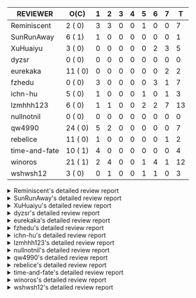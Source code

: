|   REVIEWER    |  O(C)   | 1 | 2 | 3 | 4 | 5 | 6 | 7 | T  |
|---------------|---------|---|---|---|---|---|---|---|----|
| Reminiscent   |  2 ( 0) | 3 | 3 | 0 | 0 | 1 | 0 | 0 |  7 |
| SunRunAway    |  6 ( 1) | 1 | 0 | 0 | 0 | 0 | 0 | 0 |  1 |
| XuHuaiyu      |  3 ( 0) | 0 | 0 | 0 | 0 | 0 | 2 | 3 |  5 |
| dyzsr         |  0 ( 0) | 0 | 0 | 0 | 0 | 0 | 0 | 0 |  0 |
| eurekaka      | 11 ( 0) | 0 | 0 | 0 | 0 | 0 | 0 | 2 |  2 |
| fzhedu        |  0 ( 0) | 3 | 0 | 0 | 0 | 0 | 3 | 1 |  7 |
| ichn-hu       |  5 ( 0) | 1 | 0 | 0 | 0 | 1 | 0 | 1 |  3 |
| lzmhhh123     |  6 ( 0) | 1 | 1 | 0 | 0 | 2 | 2 | 7 | 13 |
| nullnotnil    |  0 ( 0) | 0 | 0 | 0 | 0 | 0 | 0 | 0 |  0 |
| qw4990        | 24 ( 0) | 5 | 2 | 0 | 0 | 0 | 0 | 0 |  7 |
| rebelice      | 11 ( 0) | 1 | 0 | 0 | 0 | 0 | 0 | 1 |  2 |
| time-and-fate | 10 ( 1) | 4 | 0 | 0 | 0 | 0 | 0 | 0 |  4 |
| winoros       | 21 ( 1) | 2 | 4 | 0 | 0 | 1 | 4 | 1 | 12 |
| wshwsh12      |  3 ( 0) | 0 | 1 | 0 | 0 | 1 | 1 | 0 |  3 |


<details> 
  <summary>Reminiscent's detailed review report</summary> 

## To Be Reviewed

|    REPO    |                                                                          PR                                                                           | C | LASTED |
|------------|-------------------------------------------------------------------------------------------------------------------------------------------------------|---|--------|
| tidb/25583 | [bindinfo: fix SPM doesn't work for CTE](https://github.com/pingcap/tidb/pull/25583)                                                                  |   | 30d15h |
| tidb/26261 | [util/ranger: fix wrong range calculation of prefix index when appending ranges to point ranges (#26066)](https://github.com/pingcap/tidb/pull/26261) |   | 5d22h  |


## Reviewed in Last 7 Days

|    REPO    |                                                          PR                                                          | C | D |   R    |
|------------|----------------------------------------------------------------------------------------------------------------------|---|---|--------|
| tidb/26368 | [planner: unify the terms NDV and cardinality in the optimizer (#26345)](https://github.com/pingcap/tidb/pull/26368) |   | 1 | 0h     |
| tidb/26365 | [planner: unify the terms NDV and cardinality in the optimizer (#26345)](https://github.com/pingcap/tidb/pull/26365) |   | 1 | 2h     |
| tidb/26364 | [planner: unify the terms NDV and cardinality in the optimizer (#26345)](https://github.com/pingcap/tidb/pull/26364) |   | 1 | 2h     |
| tidb/26345 | [planner: unify the terms NDV and cardinality in the optimizer](https://github.com/pingcap/tidb/pull/26345)          |   | 2 | 0h     |
| tidb/26294 | [*: support user defined filters for baseline capture](https://github.com/pingcap/tidb/pull/26294)                   |   | 2 | 3d1h   |
| tidb/26141 | [planner: directly use sql bind to generate query plan](https://github.com/pingcap/tidb/pull/26141)                  |   | 2 | 6d23h  |
| tidb/25769 | [planner: add some comment for checkOnlyFullGroupBy](https://github.com/pingcap/tidb/pull/25769)                     |   | 5 | 20d16h |


</details> 


<details> 
  <summary>SunRunAway's detailed review report</summary> 

## To Be Reviewed

|    REPO    |                                                       PR                                                       | C | LASTED  |
|------------|----------------------------------------------------------------------------------------------------------------|---|---------|
| tidb/19178 | [executor: Refactor probe channel](https://github.com/pingcap/tidb/pull/19178)                                 |   | 341d16h |
| tidb/19807 | [executor: parallel evaluation for hash aggregate distinct](https://github.com/pingcap/tidb/pull/19807)        |   | 319d11h |
| tidb/19900 | [executor: enable inline projection for sort&topN](https://github.com/pingcap/tidb/pull/19900)                 | Y | 314d18h |
| tidb/21834 | [planner: enhanced index range calculation plan](https://github.com/pingcap/tidb/pull/21834)                   |   | 216d18h |
| tidb/21956 | [planner/preprocessor: disallow into-outfile clause in some place](https://github.com/pingcap/tidb/pull/21956) |   | 209d23h |
| tidb/25385 | [executor: global kill 32bits (local connID part)](https://github.com/pingcap/tidb/pull/25385)                 |   | 37d10h  |


## Reviewed in Last 7 Days

|    REPO    |                                                  PR                                                   | C | D |   R    |
|------------|-------------------------------------------------------------------------------------------------------|---|---|--------|
| tidb/26096 | [executor , store: fix golangci-lint error when make dev](https://github.com/pingcap/tidb/pull/26096) |   | 1 | 10d10h |


</details> 


<details> 
  <summary>XuHuaiyu's detailed review report</summary> 

## To Be Reviewed

|     REPO     |                                                          PR                                                          | C | LASTED  |
|--------------|----------------------------------------------------------------------------------------------------------------------|---|---------|
| tidb/21401   | [expression: incompatibility with MySQL for ADDTIME()](https://github.com/pingcap/tidb/pull/21401)                   |   | 232d11h |
| docs-cn/5561 | [Add sql optimization-related docs to toc](https://github.com/pingcap/docs-cn/pull/5561)                             |   | 148d15h |
| tidb/26364   | [planner: unify the terms NDV and cardinality in the optimizer (#26345)](https://github.com/pingcap/tidb/pull/26364) |   | 22h     |


## Reviewed in Last 7 Days

|    REPO    |                                                           PR                                                           | C | D |   R    |
|------------|------------------------------------------------------------------------------------------------------------------------|---|---|--------|
| tidb/25714 | [executor: support spill intermediate data for unparalleled hash agg](https://github.com/pingcap/tidb/pull/25714)      |   | 6 | 21d23h |
| tidb/25906 | [config, sessionctx: deprecate streaming config](https://github.com/pingcap/tidb/pull/25906)                           |   | 6 | 12d22h |
| tidb/26035 | [executor: fix ifnull bug when arg is enum/set (#25110)](https://github.com/pingcap/tidb/pull/26035)                   |   | 7 | 6d4h   |
| tidb/26032 | [planner: fix incorrect result of set type for merge join (#25672)](https://github.com/pingcap/tidb/pull/26032)        |   | 7 | 6d4h   |
| tidb/25612 | [expression: fix incompatible timestamp conversion between mysql and tidb](https://github.com/pingcap/tidb/pull/25612) |   | 7 | 22d19h |


</details> 


<details> 
  <summary>dyzsr's detailed review report</summary> 

## To Be Reviewed

| REPO | PR | C | LASTED |
|------|----|---|--------|


## Reviewed in Last 7 Days

| REPO | PR | C | D | R |
|------|----|---|---|---|


</details> 


<details> 
  <summary>eurekaka's detailed review report</summary> 

## To Be Reviewed

|    REPO    |                                                                   PR                                                                    | C | LASTED  |
|------------|-----------------------------------------------------------------------------------------------------------------------------------------|---|---------|
| tidb/23316 | [planner: Fix rebuild range for prepared plan](https://github.com/pingcap/tidb/pull/23316)                                              |   | 127d17h |
| tidb/23373 | [executor: fix get var expr when session var is hex literal (#23241)](https://github.com/pingcap/tidb/pull/23373)                       |   | 125d19h |
| tidb/23760 | [collation: fix tidb panic when compare string with collation](https://github.com/pingcap/tidb/pull/23760)                              |   | 111d13h |
| tidb/24061 | [statistics: fix some potential panic in statistics (#23988)](https://github.com/pingcap/tidb/pull/24061)                               |   | 96d13h  |
| tidb/24556 | [planner: add MergeAdjacentWindow rule for cascades](https://github.com/pingcap/tidb/pull/24556)                                        |   | 70d10h  |
| tidb/25737 | [planner: Log warnings when agg function can not be pushdown in explain statement (#25553)](https://github.com/pingcap/tidb/pull/25737) |   | 26d18h  |
| tidb/25845 | [planner,executor: fix 'select ...(join on partition table) for update' panic (#21148)](https://github.com/pingcap/tidb/pull/25845)     |   | 20d19h  |
| tidb/26015 | [planner: logically delete the bindinfo when create the new binding](https://github.com/pingcap/tidb/pull/26015)                        |   | 13d17h  |
| tidb/26139 | [planner,  bindinfo: support show global bindings order by update_time](https://github.com/pingcap/tidb/pull/26139)                     |   | 8d17h   |
| tidb/26333 | [planner: ban baseline evolution feature](https://github.com/pingcap/tidb/pull/26333)                                                   |   | 1d19h   |
| tidb/26340 | [bindinfo: add status vars for 'last_plan_binding_update_time'](https://github.com/pingcap/tidb/pull/26340)                             |   | 1d19h   |


## Reviewed in Last 7 Days

|    REPO    |                                                     PR                                                     | C | D |  R   |
|------------|------------------------------------------------------------------------------------------------------------|---|---|------|
| tidb/26033 | [planner: fix wrong aggregate pruning for some cases (#25289)](https://github.com/pingcap/tidb/pull/26033) |   | 7 | 6d9h |
| tidb/26216 | [executor,planner: use an object pool to reuse PlanBuilder](https://github.com/pingcap/tidb/pull/26216)    |   | 7 | 15h  |


</details> 


<details> 
  <summary>fzhedu's detailed review report</summary> 

## To Be Reviewed

| REPO | PR | C | LASTED |
|------|----|---|--------|


## Reviewed in Last 7 Days

|    REPO    |                                                              PR                                                               | C | D |   R    |
|------------|-------------------------------------------------------------------------------------------------------------------------------|---|---|--------|
| tidb/25741 | [planner: enforce projection push down (#25450)](https://github.com/pingcap/tidb/pull/25741)                                  |   | 1 | 26d3h  |
| tidb/26382 | [planner: cherry-pick enforce-mpp to v5.0](https://github.com/pingcap/tidb/pull/26382)                                        |   | 1 | 1h     |
| tidb/26356 | [[store/copr]: check the tiflash availabilities before launching mpp queries.](https://github.com/pingcap/tidb/pull/26356)    |   | 1 | 17h    |
| tidb/26202 | [planner/core: fix duplicate enum items (#26145)](https://github.com/pingcap/tidb/pull/26202)                                 |   | 6 | 1d23h  |
| tidb/26194 | [planner/core: thoroughly push down count-distinct agg in the MPP mode. (#25662)](https://github.com/pingcap/tidb/pull/26194) |   | 6 | 2d0h   |
| tidb/26263 | [planner/core: always add projection to agg that is pushed to tiflash](https://github.com/pingcap/tidb/pull/26263)            |   | 6 | 2h     |
| tics/2174  | [Port AccurateComparison.h from CH](https://github.com/pingcap/tics/pull/2174)                                                |   | 7 | 27d16h |


</details> 


<details> 
  <summary>ichn-hu's detailed review report</summary> 

## To Be Reviewed

|    REPO    |                                                                 PR                                                                  | C | LASTED  |
|------------|-------------------------------------------------------------------------------------------------------------------------------------|---|---------|
| tidb/20903 | [planner: fix confused and unnecessary double-projection in plans.](https://github.com/pingcap/tidb/pull/20903)                     |   | 256d17h |
| tidb/22631 | [executor: refine window processor](https://github.com/pingcap/tidb/pull/22631)                                                     |   | 170d23h |
| tidb/26000 | [expression: fix incompatible last_day func behavior in sql mode (#25953)](https://github.com/pingcap/tidb/pull/26000)              |   | 14d15h  |
| tidb/26001 | [expression: fix incompatible last_day func behavior in sql mode (#25953)](https://github.com/pingcap/tidb/pull/26001)              |   | 14d15h  |
| tidb/26390 | [*: keep the precision of intermediate decimal result as accurate as possible (#26372)](https://github.com/pingcap/tidb/pull/26390) |   | 13h     |


## Reviewed in Last 7 Days

|    REPO    |                                                             PR                                                             | C | D |   R    |
|------------|----------------------------------------------------------------------------------------------------------------------------|---|---|--------|
| tidb/26372 | [*: keep the precision of intermediate decimal result as accurate as possible](https://github.com/pingcap/tidb/pull/26372) |   | 1 | 4h     |
| tidb/25977 | [docs: add region label configuration to the placement rules in SQL RFC](https://github.com/pingcap/tidb/pull/25977)       |   | 5 | 10d12h |
| tidb/26221 | [docs: Proposed changes to Placement Rules in SQL syntax](https://github.com/pingcap/tidb/pull/26221)                      |   | 7 | 9h     |


</details> 


<details> 
  <summary>lzmhhh123's detailed review report</summary> 

## To Be Reviewed

|     REPO     |                                                              PR                                                              | C | LASTED  |
|--------------|------------------------------------------------------------------------------------------------------------------------------|---|---------|
| docs/5996    | [releases: add tidb 4.0.14 release notes](https://github.com/pingcap/docs/pull/5996)                                         |   | 1d23h   |
| tidb/22631   | [executor: refine window processor](https://github.com/pingcap/tidb/pull/22631)                                              |   | 170d23h |
| docs-cn/6698 | [releases: add tidb 4.0.14 release notes](https://github.com/pingcap/docs-cn/pull/6698)                                      |   | 1d22h   |
| tidb/26005   | [expression: fix cast string like '.1a1' to decimal has no warnings information](https://github.com/pingcap/tidb/pull/26005) |   | 14d13h  |
| tidb/26343   | [metrics: fix copr-cache metrics (#26339)](https://github.com/pingcap/tidb/pull/26343)                                       |   | 1d17h   |
| tidb/26344   | [metrics: fix copr-cache metrics (#26339)](https://github.com/pingcap/tidb/pull/26344)                                       |   | 1d17h   |


## Reviewed in Last 7 Days

|    REPO    |                                                                    PR                                                                    | C | D |   R    |
|------------|------------------------------------------------------------------------------------------------------------------------------------------|---|---|--------|
| tidb/26342 | [metrics: fix copr-cache metrics (#26339)](https://github.com/pingcap/tidb/pull/26342)                                                   |   | 1 | 20h    |
| tidb/26339 | [metrics: fix copr-cache metrics](https://github.com/pingcap/tidb/pull/26339)                                                            |   | 2 | 1h     |
| tidb/26148 | [executor: fix a bug that cte.iterOutTbl did not close correctly (#26129)](https://github.com/pingcap/tidb/pull/26148)                   |   | 5 | 3d19h  |
| tidb/25988 | [executor: fix hash join between datetime and timestamp (#25915)](https://github.com/pingcap/tidb/pull/25988)                            |   | 5 | 9d21h  |
| tidb/26078 | [expression: optimize localSliceBuffer to be lock-free](https://github.com/pingcap/tidb/pull/26078)                                      |   | 6 | 6d9h   |
| tikv/10532 | [copr: fix wrong function cast double to double (#10370)](https://github.com/tikv/tikv/pull/10532)                                       | Y | 6 | 7d0h   |
| tidb/26039 | [planner: generate correct number of rows when all agg funcs are pruned (#24937)](https://github.com/pingcap/tidb/pull/26039)            |   | 7 | 6d4h   |
| tidb/26031 | [server, sessionctx: improved mysql compatibility with support for init_connect (#23713)](https://github.com/pingcap/tidb/pull/26031)    |   | 7 | 6d4h   |
| tidb/25822 | [executor: avoid unnecessary string EqualFold() comparisons](https://github.com/pingcap/tidb/pull/25822)                                 |   | 7 | 14d19h |
| tidb/26152 | [types: year function can't handle some date string](https://github.com/pingcap/tidb/pull/26152)                                         |   | 7 | 1d17h  |
| tidb/26207 | [planner: let projection can push down to TiFlash when mpp is not enforced.](https://github.com/pingcap/tidb/pull/26207)                 |   | 7 | 19h    |
| tidb/26197 | [store: fix incorrect information_schema.tikv_region_status for partitioned tables (#22756)](https://github.com/pingcap/tidb/pull/26197) |   | 7 | 20h    |
| tidb/26061 | [sessionctx: change innodb large prefix default (#24555)](https://github.com/pingcap/tidb/pull/26061)                                    |   | 7 | 5d18h  |


</details> 


<details> 
  <summary>nullnotnil's detailed review report</summary> 

## To Be Reviewed

| REPO | PR | C | LASTED |
|------|----|---|--------|


## Reviewed in Last 7 Days

| REPO | PR | C | D | R |
|------|----|---|---|---|


</details> 


<details> 
  <summary>qw4990's detailed review report</summary> 

## To Be Reviewed

|     REPO     |                                                                                       PR                                                                                        | C | LASTED  |
|--------------|---------------------------------------------------------------------------------------------------------------------------------------------------------------------------------|---|---------|
| docs/5498    | [partitioning: Corrected partition management](https://github.com/pingcap/docs/pull/5498)                                                                                       |   | 85d19h  |
| tidb/21018   | [planner: don't push down null sensitive join conditions (#19620)](https://github.com/pingcap/tidb/pull/21018)                                                                  |   | 250d17h |
| docs-cn/5561 | [Add sql optimization-related docs to toc](https://github.com/pingcap/docs-cn/pull/5561)                                                                                        |   | 148d15h |
| docs/5997    | [update docs related to partition table dynamic mode](https://github.com/pingcap/docs/pull/5997)                                                                                |   | 1d23h   |
| tidb/23590   | [planner, table: optimize the list partition pruner for range query](https://github.com/pingcap/tidb/pull/23590)                                                                |   | 116d16h |
| tidb/24663   | [planner: include schema name when checking duplicate table aliases](https://github.com/pingcap/tidb/pull/24663)                                                                |   | 67d17h  |
| tidb/24994   | [planner: don't extract hash keys from index join's OtherConds if inl_merge_join hint exists](https://github.com/pingcap/tidb/pull/24994)                                       |   | 50d17h  |
| tidb/25693   | [planner: fix index-out-of-range error when checking only_full_group_by and make sure limit outputs no more columns than its child](https://github.com/pingcap/tidb/pull/25693) |   | 27d22h  |
| tidb/25715   | [planner: fix row count estimation for partially pushed down selections](https://github.com/pingcap/tidb/pull/25715)                                                            |   | 27d16h  |
| tidb/25806   | [planner: check filter condition in func convertToPartialTableScan (#25294)](https://github.com/pingcap/tidb/pull/25806)                                                        |   | 22d15h  |
| tidb/25845   | [planner,executor: fix 'select ...(join on partition table) for update' panic (#21148)](https://github.com/pingcap/tidb/pull/25845)                                             |   | 20d19h  |
| tidb/25870   | [executor: skip all test cases related to TiFlash+Partition since they are too slow (#25866)](https://github.com/pingcap/tidb/pull/25870)                                       |   | 19d15h  |
| tidb/26027   | [executor: fix unsigned int window function error (#26010)](https://github.com/pingcap/tidb/pull/26027)                                                                         |   | 12d23h  |
| tidb/26117   | [executor: only forbid setting tidb_snapshot in stale txn (#25794)](https://github.com/pingcap/tidb/pull/26117)                                                                 |   | 8d22h   |
| tidb/26141   | [planner: directly use sql bind to generate query plan](https://github.com/pingcap/tidb/pull/26141)                                                                             |   | 8d17h   |
| tidb/26200   | [executor: forbid read from stale query result (#25954)](https://github.com/pingcap/tidb/pull/26200)                                                                            |   | 7d17h   |
| tidb/26206   | [bindinfo: garbage collect deleted bind records](https://github.com/pingcap/tidb/pull/26206)                                                                                    |   | 7d16h   |
| tidb/26261   | [util/ranger: fix wrong range calculation of prefix index when appending ranges to point ranges (#26066)](https://github.com/pingcap/tidb/pull/26261)                           |   | 5d22h   |
| tidb/26294   | [*: support user defined filters for baseline capture](https://github.com/pingcap/tidb/pull/26294)                                                                              |   | 4d18h   |
| tidb/26323   | [planner: use multi-layer projections for subquery selection (#8190)](https://github.com/pingcap/tidb/pull/26323)                                                               |   | 2d6h    |
| tidb/26369   | [expression: prevent function of castYearAsTime from pushing down to Ti… (#25975)](https://github.com/pingcap/tidb/pull/26369)                                                  |   | 19h     |
| tidb/26380   | [executor: fix table id to partition id mapping in select lock executor](https://github.com/pingcap/tidb/pull/26380)                                                            |   | 16h     |
| tidb/26390   | [*: keep the precision of intermediate decimal result as accurate as possible (#26372)](https://github.com/pingcap/tidb/pull/26390)                                             |   | 13h     |
| tidb/26395   | [ddl: fix cast date as timestamp will write invalid value (#26362)](https://github.com/pingcap/tidb/pull/26395)                                                                 |   | 11h     |


## Reviewed in Last 7 Days

|    REPO    |                                                                          PR                                                                           | C | D |   R    |
|------------|-------------------------------------------------------------------------------------------------------------------------------------------------------|---|---|--------|
| tidb/26372 | [*: keep the precision of intermediate decimal result as accurate as possible](https://github.com/pingcap/tidb/pull/26372)                            |   | 1 | 4h     |
| tidb/26373 | [planner/core: fix a panic when select for update on join partition table with normal table](https://github.com/pingcap/tidb/pull/26373)              |   | 1 | 0h     |
| tidb/25991 | [executor: fix hash join between datetime and timestamp (#25915)](https://github.com/pingcap/tidb/pull/25991)                                         |   | 1 | 14d0h  |
| tidb/26271 | [planner: improve skyline pruning](https://github.com/pingcap/tidb/pull/26271)                                                                        |   | 1 | 4d19h  |
| tidb/25861 | [planner/core: thoroughly push down count-distinct agg in the MPP mode. (#25662)](https://github.com/pingcap/tidb/pull/25861)                         |   | 1 | 18d19h |
| tidb/26262 | [util/ranger: fix wrong range calculation of prefix index when appending ranges to point ranges (#26066)](https://github.com/pingcap/tidb/pull/26262) |   | 2 | 4d4h   |
| tidb/24382 | [statistics: trigger auto-analyze based on histogram row count](https://github.com/pingcap/tidb/pull/24382)                                           |   | 2 | 80d21h |


</details> 


<details> 
  <summary>rebelice's detailed review report</summary> 

## To Be Reviewed

|     REPO     |                                                                    PR                                                                     | C | LASTED  |
|--------------|-------------------------------------------------------------------------------------------------------------------------------------------|---|---------|
| docs/5185    | [sql-statements, information-schema: add `END_TIME` field for table `ANALYZE_STATUS`](https://github.com/pingcap/docs/pull/5185)          |   | 110d17h |
| docs-cn/5916 | [sql-statements, information-schema: add `END_TIME` field for table `ANALYZE_STATUS`](https://github.com/pingcap/docs-cn/pull/5916)       |   | 110d17h |
| tidb/24033   | [statistics: fix some unstable tests in global stats (#23502)](https://github.com/pingcap/tidb/pull/24033)                                |   | 97d9h   |
| tidb/24306   | [util/ranger: fix func name typo](https://github.com/pingcap/tidb/pull/24306)                                                             |   | 84d22h  |
| tidb/24374   | [planner: filter conflict read_from_storage hints (#24313)](https://github.com/pingcap/tidb/pull/24374)                                   |   | 82d19h  |
| tidb/24669   | [planner: fix "order by + num " can use a column not in select fields](https://github.com/pingcap/tidb/pull/24669)                        |   | 67d16h  |
| tidb/25214   | [planner: don't push down topn to nil table plan side](https://github.com/pingcap/tidb/pull/25214)                                        |   | 43d16h  |
| tidb/25870   | [executor: skip all test cases related to TiFlash+Partition since they are too slow (#25866)](https://github.com/pingcap/tidb/pull/25870) |   | 19d15h  |
| tidb/26075   | [planner: avoid alloc for paramMarker in buildValuesListOfInsert (#25996)](https://github.com/pingcap/tidb/pull/26075)                    |   | 11d23h  |
| tidb/26364   | [planner: unify the terms NDV and cardinality in the optimizer (#26345)](https://github.com/pingcap/tidb/pull/26364)                      |   | 22h     |
| tidb/26365   | [planner: unify the terms NDV and cardinality in the optimizer (#26345)](https://github.com/pingcap/tidb/pull/26365)                      |   | 22h     |


## Reviewed in Last 7 Days

|    REPO    |                                                              PR                                                               | C | D |   R    |
|------------|-------------------------------------------------------------------------------------------------------------------------------|---|---|--------|
| tidb/25861 | [planner/core: thoroughly push down count-distinct agg in the MPP mode. (#25662)](https://github.com/pingcap/tidb/pull/25861) |   | 1 | 18d19h |
| tidb/26033 | [planner: fix wrong aggregate pruning for some cases (#25289)](https://github.com/pingcap/tidb/pull/26033)                    |   | 7 | 6d7h   |


</details> 


<details> 
  <summary>time-and-fate's detailed review report</summary> 

## To Be Reviewed

|    REPO    |                                                                      PR                                                                       | C | LASTED  |
|------------|-----------------------------------------------------------------------------------------------------------------------------------------------|---|---------|
| tidb/22416 | [core: fix subQuery at projection in only_full_group](https://github.com/pingcap/tidb/pull/22416)                                             | Y | 185d11h |
| tidb/24374 | [planner: filter conflict read_from_storage hints (#24313)](https://github.com/pingcap/tidb/pull/24374)                                       |   | 82d19h  |
| tidb/24382 | [statistics: trigger auto-analyze based on histogram row count](https://github.com/pingcap/tidb/pull/24382)                                   |   | 82d15h  |
| tidb/24539 | [statistics: dump FMSketch to KV only for partition table with dynamic prune mode (#24453)](https://github.com/pingcap/tidb/pull/24539)       |   | 70d21h  |
| tidb/24994 | [planner: don't extract hash keys from index join's OtherConds if inl_merge_join hint exists](https://github.com/pingcap/tidb/pull/24994)     |   | 50d17h  |
| tidb/25390 | [planner/core: fix `isTableAliasDuplicate`, use `schema.name` as key when table has a alias name](https://github.com/pingcap/tidb/pull/25390) |   | 36d19h  |
| tidb/25737 | [planner: Log warnings when agg function can not be pushdown in explain statement (#25553)](https://github.com/pingcap/tidb/pull/25737)       |   | 26d18h  |
| tidb/26076 | [planner: avoid alloc for paramMarker in buildValuesListOfInsert (#25996)](https://github.com/pingcap/tidb/pull/26076)                        |   | 11d23h  |
| tidb/26271 | [planner: improve skyline pruning](https://github.com/pingcap/tidb/pull/26271)                                                                |   | 5d18h   |
| tidb/26272 | [planner: add warnings about joins when tidb_enforce_mpp is enabled. (#26246)](https://github.com/pingcap/tidb/pull/26272)                    |   | 5d17h   |


## Reviewed in Last 7 Days

|    REPO    |                                                          PR                                                          | C | D |  R  |
|------------|----------------------------------------------------------------------------------------------------------------------|---|---|-----|
| tidb/26368 | [planner: unify the terms NDV and cardinality in the optimizer (#26345)](https://github.com/pingcap/tidb/pull/26368) |   | 1 | 0h  |
| tidb/26365 | [planner: unify the terms NDV and cardinality in the optimizer (#26345)](https://github.com/pingcap/tidb/pull/26365) |   | 1 | 3h  |
| tidb/26364 | [planner: unify the terms NDV and cardinality in the optimizer (#26345)](https://github.com/pingcap/tidb/pull/26364) |   | 1 | 3h  |
| tidb/26345 | [planner: unify the terms NDV and cardinality in the optimizer](https://github.com/pingcap/tidb/pull/26345)          |   | 1 | 18h |


</details> 


<details> 
  <summary>winoros's detailed review report</summary> 

## To Be Reviewed

|     REPO     |                                                                          PR                                                                           | C | LASTED  |
|--------------|-------------------------------------------------------------------------------------------------------------------------------------------------------|---|---------|
| tidb/20903   | [planner: fix confused and unnecessary double-projection in plans.](https://github.com/pingcap/tidb/pull/20903)                                       |   | 256d17h |
| docs-cn/5916 | [sql-statements, information-schema: add `END_TIME` field for table `ANALYZE_STATUS`](https://github.com/pingcap/docs-cn/pull/5916)                   |   | 110d17h |
| docs/5783    | [migration: Add information about Vitess to TiDB migration](https://github.com/pingcap/docs/pull/5783)                                                |   | 36d5h   |
| tidb/21018   | [planner: don't push down null sensitive join conditions (#19620)](https://github.com/pingcap/tidb/pull/21018)                                        |   | 250d17h |
| tidb/22416   | [core: fix subQuery at projection in only_full_group](https://github.com/pingcap/tidb/pull/22416)                                                     | Y | 185d11h |
| tidb/22478   | [planner, executor: fix query partition table with global unique index get wrong result](https://github.com/pingcap/tidb/pull/22478)                  |   | 180d13h |
| tidb/23373   | [executor: fix get var expr when session var is hex literal (#23241)](https://github.com/pingcap/tidb/pull/23373)                                     |   | 125d19h |
| tidb/24138   | [planner: Add Equivalence Rules to Transform BinaryOptSubquery to ExistsSubquery](https://github.com/pingcap/tidb/pull/24138)                         |   | 92d12h  |
| tidb/24663   | [planner: include schema name when checking duplicate table aliases](https://github.com/pingcap/tidb/pull/24663)                                      |   | 67d17h  |
| tidb/25870   | [executor: skip all test cases related to TiFlash+Partition since they are too slow (#25866)](https://github.com/pingcap/tidb/pull/25870)             |   | 19d15h  |
| tidb/26075   | [planner: avoid alloc for paramMarker in buildValuesListOfInsert (#25996)](https://github.com/pingcap/tidb/pull/26075)                                |   | 11d23h  |
| tidb/26076   | [planner: avoid alloc for paramMarker in buildValuesListOfInsert (#25996)](https://github.com/pingcap/tidb/pull/26076)                                |   | 11d23h  |
| tidb/26134   | [planner: rename stable-result-mode to ordered-result-mode (#26093)](https://github.com/pingcap/tidb/pull/26134)                                      |   | 8d18h   |
| tidb/26141   | [planner: directly use sql bind to generate query plan](https://github.com/pingcap/tidb/pull/26141)                                                   |   | 8d17h   |
| tidb/26206   | [bindinfo: garbage collect deleted bind records](https://github.com/pingcap/tidb/pull/26206)                                                          |   | 7d16h   |
| tidb/26261   | [util/ranger: fix wrong range calculation of prefix index when appending ranges to point ranges (#26066)](https://github.com/pingcap/tidb/pull/26261) |   | 5d22h   |
| tidb/26271   | [planner: improve skyline pruning](https://github.com/pingcap/tidb/pull/26271)                                                                        |   | 5d18h   |
| tidb/26294   | [*: support user defined filters for baseline capture](https://github.com/pingcap/tidb/pull/26294)                                                    |   | 4d18h   |
| tidb/26304   | [planner: add heuristic rules for index selection](https://github.com/pingcap/tidb/pull/26304)                                                        |   | 4d16h   |
| tidb/26323   | [planner: use multi-layer projections for subquery selection (#8190)](https://github.com/pingcap/tidb/pull/26323)                                     |   | 2d6h    |
| tidb/26390   | [*: keep the precision of intermediate decimal result as accurate as possible (#26372)](https://github.com/pingcap/tidb/pull/26390)                   |   | 13h     |


## Reviewed in Last 7 Days

|      REPO      |                                                                          PR                                                                           | C | D |   R    |
|----------------|-------------------------------------------------------------------------------------------------------------------------------------------------------|---|---|--------|
| tidb/26372     | [*: keep the precision of intermediate decimal result as accurate as possible](https://github.com/pingcap/tidb/pull/26372)                            |   | 1 | 4h     |
| tidb/26367     | [planner: fix stat for CTETable](https://github.com/pingcap/tidb/pull/26367)                                                                          |   | 1 | 0h     |
| tidb/26354     | [expression: fix output name for hidden column](https://github.com/pingcap/tidb/pull/26354)                                                           |   | 2 | 0h     |
| tidb-test/1242 | [fix test for CTE](https://github.com/pingcap/tidb-test/pull/1242)                                                                                    |   | 2 | 6h     |
| tidb/26279     | [planner: fix stat for CTE](https://github.com/pingcap/tidb/pull/26279)                                                                               |   | 2 | 3d23h  |
| tidb/26262     | [util/ranger: fix wrong range calculation of prefix index when appending ranges to point ranges (#26066)](https://github.com/pingcap/tidb/pull/26262) |   | 2 | 4d4h   |
| tidb/25769     | [planner: add some comment for checkOnlyFullGroupBy](https://github.com/pingcap/tidb/pull/25769)                                                      |   | 5 | 20d16h |
| tidb/26202     | [planner/core: fix duplicate enum items (#26145)](https://github.com/pingcap/tidb/pull/26202)                                                         |   | 6 | 1d23h  |
| tidb/26194     | [planner/core: thoroughly push down count-distinct agg in the MPP mode. (#25662)](https://github.com/pingcap/tidb/pull/26194)                         |   | 6 | 2d0h   |
| tidb/26233     | [util:  fix can use invisible index after admin check table](https://github.com/pingcap/tidb/pull/26233)                                              |   | 6 | 1d3h   |
| tidb/26263     | [planner/core: always add projection to agg that is pushed to tiflash](https://github.com/pingcap/tidb/pull/26263)                                    |   | 6 | 2h     |
| tidb/26039     | [planner: generate correct number of rows when all agg funcs are pruned (#24937)](https://github.com/pingcap/tidb/pull/26039)                         |   | 7 | 6d4h   |


</details> 


<details> 
  <summary>wshwsh12's detailed review report</summary> 

## To Be Reviewed

|    REPO    |                                                              PR                                                              | C | LASTED  |
|------------|------------------------------------------------------------------------------------------------------------------------------|---|---------|
| tidb/21401 | [expression: incompatibility with MySQL for ADDTIME()](https://github.com/pingcap/tidb/pull/21401)                           |   | 232d11h |
| tidb/21887 | [types: support %X %V %W formats for STR_TO_DATE()](https://github.com/pingcap/tidb/pull/21887)                              |   | 213d11h |
| tidb/26366 | [executor: fix query empty table with IN clause reports 'invalid year' (#25901)](https://github.com/pingcap/tidb/pull/26366) |   | 20h     |


## Reviewed in Last 7 Days

|    REPO    |                                                              PR                                                              | C | D |   R    |
|------------|------------------------------------------------------------------------------------------------------------------------------|---|---|--------|
| tidb/26005 | [expression: fix cast string like '.1a1' to decimal has no warnings information](https://github.com/pingcap/tidb/pull/26005) |   | 2 | 12d19h |
| docs/5988  | [Change tidb_memory_usage_alarm_ratio scope to instance](https://github.com/pingcap/docs/pull/5988)                          |   | 5 | 0h     |
| tidb/26265 | [expression: uncomment pushdown for JSONUnquote expression (#24504)](https://github.com/pingcap/tidb/pull/26265)             |   | 6 | 1h     |


</details> 

